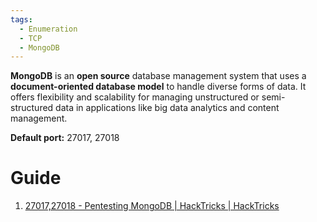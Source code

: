```yaml
---
tags:
  - Enumeration
  - TCP
  - MongoDB
---
```

**MongoDB** is an **open source** database management system that uses a **document-oriented database model** to handle diverse forms of data. It offers flexibility and scalability for managing unstructured or semi-structured data in applications like big data analytics and content management. 

**Default port:** 27017, 27018
# Guide

1. [27017,27018 - Pentesting MongoDB | HackTricks | HackTricks](https://book.hacktricks.xyz/network-services-pentesting/27017-27018-mongodb)